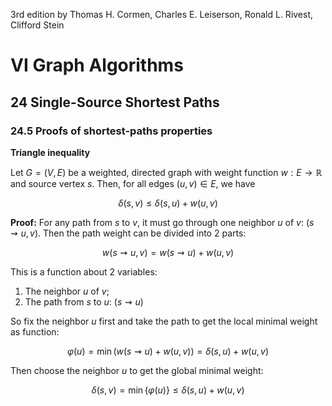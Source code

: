 3rd edition by Thomas H. Cormen, Charles E. Leiserson, Ronald L. Rivest, Clifford Stein

# VI Graph Algorithms

## 24 Single-Source Shortest Paths

### 24.5 Proofs of shortest-paths properties

**Triangle inequality**

Let $G = (V, E)$ be a weighted, directed graph with weight function $w: E \rightarrow \mathbb{R}$ and source vertex $s$. Then, for all edges $(u, v) \in E$, we have

$$\delta(s, v) \leq \delta(s, u) + w(u, v)$$

**Proof:** For any path from $s$ to $v$, it must go through one neighbor $u$ of $v$: $(s \rightsquigarrow u, v)$. Then the path weight can be divided into 2 parts:

$$w(s \rightsquigarrow u, v) = w(s \rightsquigarrow u) + w(u, v)$$

This is a function about 2 variables:

1.  The neighbor $u$ of $v$;
2.  The path from $s$ to $u$: $(s \rightsquigarrow u)$

So fix the neighbor $u$ first and take the path to get the local minimal weight as function:

$$\varphi(u) = \min\left( w(s \rightsquigarrow u) + w(u, v) \right) = \delta(s, u) + w(u, v)$$

Then choose the neighbor $u$ to get the global minimal weight:

$$\delta(s, v) = \min\{\varphi(u)\} \leq \delta(s, u) + w(u, v)$$

